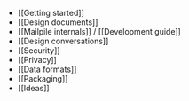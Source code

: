 * [[Getting started]]
* [[Design documents]]
* [[Mailpile internals]] / [[Development guide]]
* [[Design conversations]]
* [[Security]]
* [[Privacy]]
* [[Data formats]]
* [[Packaging]]
* [[Ideas]]